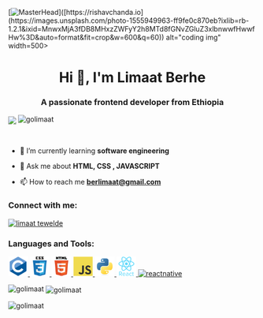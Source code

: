 [![MasterHead](https://1.bp.blogspot.com/-7A4WynwLsM...)]([https://rishavchanda.io](https://images.unsplash.com/photo-1555949963-ff9fe0c870eb?ixlib=rb-1.2.1&ixid=MnwxMjA3fDB8MHxzZWFyY2h8MTd8fGNvZGluZ3xlbnwwfHwwfHw%3D&auto=format&fit=crop&w=600&q=60))
alt="coding img" width=500>
<h1 align="center">Hi 👋, I'm Limaat Berhe</h1>
<h3 align="center">A passionate frontend developer from Ethiopia</h3>
<img src="https://encrypted-tbn0.gstatic.com/images?q=tbn:ANd9GcSc5Ev05kc4KX43WsSj_OavXxMWEAfLG1c0Zw&usqp=CAU" align="center" 

<p align="left"> <img src="https://komarev.com/ghpvc/?username=golimaat&label=Profile%20views&color=0e75b6&style=flat" alt="golimaat" /> </p>

<p align="left"> <a href="https://twitter.com/" target="blank"><img src="https://img.shields.io/twitter/follow/?logo=twitter&style=for-the-badge" alt="" /></a> </p>

- 🌱 I’m currently learning **software engineering**

- 💬 Ask me about **HTML, CSS , JAVASCRIPT**

- 📫 How to reach me **berlimaat@gmail.com**

<h3 align="left">Connect with me:</h3>
<p align="left">
<a href="https://linkedin.com/in/limaat tewelde" target="blank"><img align="center" src="https://raw.githubusercontent.com/rahuldkjain/github-profile-readme-generator/master/src/images/icons/Social/linked-in-alt.svg" alt="limaat tewelde" height="30" width="40" /></a>
</p>

<h3 align="left">Languages and Tools:</h3>
<p align="left"> <a href="https://www.cprogramming.com/" target="_blank" rel="noreferrer"> <img src="https://raw.githubusercontent.com/devicons/devicon/master/icons/c/c-original.svg" alt="c" width="40" height="40"/> </a> <a href="https://www.w3schools.com/css/" target="_blank" rel="noreferrer"> <img src="https://raw.githubusercontent.com/devicons/devicon/master/icons/css3/css3-original-wordmark.svg" alt="css3" width="40" height="40"/> </a> <a href="https://www.w3.org/html/" target="_blank" rel="noreferrer"> <img src="https://raw.githubusercontent.com/devicons/devicon/master/icons/html5/html5-original-wordmark.svg" alt="html5" width="40" height="40"/> </a> <a href="https://developer.mozilla.org/en-US/docs/Web/JavaScript" target="_blank" rel="noreferrer"> <img src="https://raw.githubusercontent.com/devicons/devicon/master/icons/javascript/javascript-original.svg" alt="javascript" width="40" height="40"/> </a> <a href="https://www.python.org" target="_blank" rel="noreferrer"> <img src="https://raw.githubusercontent.com/devicons/devicon/master/icons/python/python-original.svg" alt="python" width="40" height="40"/> </a> <a href="https://reactjs.org/" target="_blank" rel="noreferrer"> <img src="https://raw.githubusercontent.com/devicons/devicon/master/icons/react/react-original-wordmark.svg" alt="react" width="40" height="40"/> </a> <a href="https://reactnative.dev/" target="_blank" rel="noreferrer"> <img src="https://reactnative.dev/img/header_logo.svg" alt="reactnative" width="40" height="40"/> </a> </p>

<p><img align="left" src="https://github-readme-stats.vercel.app/api/top-langs?username=golimaat&show_icons=true&locale=en&layout=compact" alt="golimaat" /></p>

<p>&nbsp;<img align="center" src="https://github-readme-stats.vercel.app/api?username=golimaat&show_icons=true&locale=en" alt="golimaat" /></p>

<p><img align="center" src="https://github-readme-streak-stats.herokuapp.com/?user=golimaat&" alt="golimaat" /></p>
